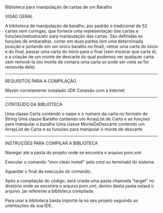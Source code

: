 Biblioteca para manipulação de cartas de um Baralho

VISÃO GERAL

A biblioteca de manipulação de baralho, por padrão o tradicional de 52 cartas sem curingas, que  fornece uma representação das cartas e funções/métodos/etc para manipulação das cartas. São definidas as funções de  embaralhar, cortar em duas partes (em uma determinada posição e juntando em um único baralho no final), retirar uma carta do inicio e do final, passar uma carta do inicio para o final (sem mostrar que carta é), e a criação de um monte de descarte do qual podemos ver qualquer carta sem removê-la (no monte de compra uma carta só pode ser vista se for removida dele).

----------------------------------------------------------

REQUISITOS PARA A COMPILAÇÃO

Maven corretamente instalado
JDK
Conexão com a internet

----------------------------------------------------------

CONTEÚDO DA BIBLIOTECA

Uma classe Carta contendo o naipe e o numero da carta no formato de String
Uma classe Baralho contendo um ArrayList de Carta e as funções para manipular o baralho
Uma classe MonteDeDescarte contendo um ArrayList de Carta e as funções para manipular o monte de descarte

----------------------------------------------------------

INSTRUÇÕES PARA COMPILAR A BIBLIOTECA

Navegar até a pasta do projeto onde se encontra o arquivo pom.xml

Executar o comando "mvn clean install" pelo cmd ou terminald do sistema

Aguardar o final da execução do comando.

Após a compilação do código, será criada uma pasta chamada "target" no diretório onde se encontra o arquivo pom.xml, dentro desta pasta estará o arquivo .jar referente a biblioteca compilada

Para usar a biblioteca basta importá-la no seu projeto seguindo as orientações da sua IDE.